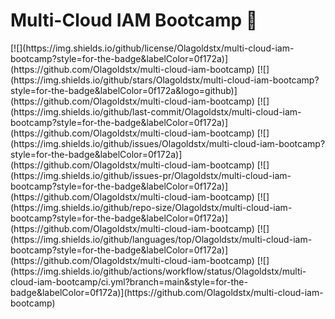 # Multi-Cloud IAM Bootcamp 🚀

<!-- BADGES:START -->

<div align="left">
[![](https://img.shields.io/github/license/Olagoldstx/multi-cloud-iam-bootcamp?style=for-the-badge&labelColor=0f172a)](https://github.com/Olagoldstx/multi-cloud-iam-bootcamp)
[![](https://img.shields.io/github/stars/Olagoldstx/multi-cloud-iam-bootcamp?style=for-the-badge&labelColor=0f172a&logo=github)](https://github.com/Olagoldstx/multi-cloud-iam-bootcamp)
[![](https://img.shields.io/github/last-commit/Olagoldstx/multi-cloud-iam-bootcamp?style=for-the-badge&labelColor=0f172a)](https://github.com/Olagoldstx/multi-cloud-iam-bootcamp)
[![](https://img.shields.io/github/issues/Olagoldstx/multi-cloud-iam-bootcamp?style=for-the-badge&labelColor=0f172a)](https://github.com/Olagoldstx/multi-cloud-iam-bootcamp)
[![](https://img.shields.io/github/issues-pr/Olagoldstx/multi-cloud-iam-bootcamp?style=for-the-badge&labelColor=0f172a)](https://github.com/Olagoldstx/multi-cloud-iam-bootcamp)
[![](https://img.shields.io/github/repo-size/Olagoldstx/multi-cloud-iam-bootcamp?style=for-the-badge&labelColor=0f172a)](https://github.com/Olagoldstx/multi-cloud-iam-bootcamp)
[![](https://img.shields.io/github/languages/top/Olagoldstx/multi-cloud-iam-bootcamp?style=for-the-badge&labelColor=0f172a)](https://github.com/Olagoldstx/multi-cloud-iam-bootcamp)
[![](https://img.shields.io/github/actions/workflow/status/Olagoldstx/multi-cloud-iam-bootcamp/ci.yml?branch=main&style=for-the-badge&labelColor=0f172a)](https://github.com/Olagoldstx/multi-cloud-iam-bootcamp)
</div>

<!-- BADGES:END -->
